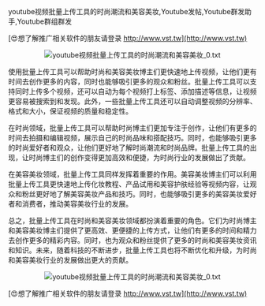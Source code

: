 youtube视频批量上传工具的时尚潮流和美容美妆,Youtube发帖,Youtube群发助手,Youtube群组群发

[😍想了解推广相关软件的朋友请登录 http://www.vst.tw](http://www.vst.tw)

 <center><img src="https://vst.tw/MP4/tuiguang/png/0.png" alt="youtube视频批量上传工具的时尚潮流和美容美妆_0.txt"></center>

使用批量上传工具可以帮助时尚和美容美妆博主们更快速地上传视频，让他们更有时间去创作更多的内容，同时也能够吸引更多的观众和粉丝。批量上传工具可以支持同时上传多个视频，还可以自动为每个视频打上标签、添加描述等信息，让视频更容易被搜索到和发现。此外，一些批量上传工具还可以自动调整视频的分辨率、格式和大小，保证视频的质量和稳定性。

在时尚领域，批量上传工具可以帮助时尚博主们更加专注于创作，让他们有更多的时间去拍摄和编辑视频，展示自己的时尚品味和搭配技巧。同时，也能够吸引更多的时尚爱好者和观众，让他们更好地了解时尚潮流和时尚品牌。批量上传工具的出现，让时尚博主们的创作变得更加高效和便捷，为时尚行业的发展做出了贡献。

在美容美妆领域，批量上传工具同样发挥着重要的作用。美容美妆博主们可以利用批量上传工具更快速地上传化妆教程、产品试用和美容护肤经验等视频内容，让观众和粉丝更好地了解美容美妆产品和技巧。同时，也能够吸引更多的美容美妆爱好者和消费者，推动美容美妆行业的发展。

总之，批量上传工具在时尚和美容美妆领域都扮演着重要的角色。它们为时尚博主和美容美妆博主们提供了更高效、更便捷的上传方式，让他们有更多的时间和精力去创作更多的精彩内容。同时，也为观众和粉丝提供了更多的时尚和美容美妆资讯和知识。未来，随着科技的不断进步，批量上传工具也将不断优化和升级，为时尚和美容美妆行业的发展做出更大的贡献。

 <center><img src="https://vst.tw/MP4/tuiguang/png/6.png" alt="youtube视频批量上传工具的时尚潮流和美容美妆_0.txt"></center>

[😍想了解推广相关软件的朋友请登录 http://www.vst.tw](http://www.vst.tw)



